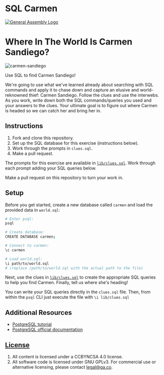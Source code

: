 # SQL Carmen

[![General Assembly Logo](https://camo.githubusercontent.com/1a91b05b8f4d44b5bbfb83abac2b0996d8e26c92/687474703a2f2f692e696d6775722e636f6d2f6b6538555354712e706e67)](https://generalassemb.ly/education/web-development-immersive)

# Where In The World Is Carmen Sandiego?

![carmen-sandiego](https://camo.githubusercontent.com/b50a6155810da803a9b420ae0bd403317afd341d/687474703a2f2f692e67697068792e636f6d2f31336e38747852386339554448472e676966)

Use SQL to find Carmen Sandiego!

We're going to use what we've learned already about searching with SQL commands
and apply it to chase down and capture an elusive and world-reknowned thief:
Carmen Sandiego. Follow the clues and use the interwebs. As you work, write down
both the SQL commands/queries you used and your answers to the clues. Your
ultimate goal is to figure out where Carmen is headed so we can catch her and
bring her in.

## Instructions

1.  Fork and clone this repository.
1.  Set up the SQL database for this exercise (instructions below).
1.  Work through the prompts in `clues.sql`.
1.  Make a pull request.

The prompts for this exercise are available in [`lib/clues.sql`](lib/clues.sql).
Work through each prompt adding your SQL queries below.

Make a pull request on this repository to turn your work in.

## Setup

Before you get started, create a new database called `carmen` and load the
provided data in `world.sql`:

```sh
# Enter psql:
psql

# Create database:
CREATE DATABASE carmen;

# Connect to carmen:
\c carmen

# Load world.sql:
\i path/to/world.sql
# (replace /path/to/world.sql with the actual path to the file)
```

Next, use the clues in [`lib/clues.sql`](lib/clues.sql) to create the
appropriate SQL queries to help you find Carmen. Finally, tell us where she's
heading!

You can write your SQL queries directly in the `clues.sql` file. Then, from within the `psql` CLI just execute the file with `\i lib/clues.sql`

## Additional Resources

- [PostgreSQL tutorial](http://www.tutorialspoint.com/postgresql/)
- [PostgreSQL official documentation](http://www.postgresql.org/docs/)

## [License](LICENSE)

1.  All content is licensed under a CC­BY­NC­SA 4.0 license.
1.  All software code is licensed under GNU GPLv3. For commercial use or
    alternative licensing, please contact legal@ga.co.
